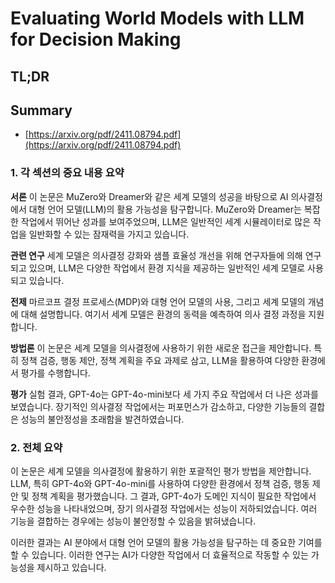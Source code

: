 # Evaluating World Models with LLM for Decision Making
## TL;DR
## Summary
- [https://arxiv.org/pdf/2411.08794.pdf](https://arxiv.org/pdf/2411.08794.pdf)

### 1. 각 섹션의 중요 내용 요약

**서론**
이 논문은 MuZero와 Dreamer와 같은 세계 모델의 성공을 바탕으로 AI 의사결정에서 대형 언어 모델(LLM)의 활용 가능성을 탐구합니다. MuZero와 Dreamer는 복잡한 작업에서 뛰어난 성과를 보여주었으며, LLM은 일반적인 세계 시뮬레이터로 많은 작업을 일반화할 수 있는 잠재력을 가지고 있습니다.

**관련 연구**
세계 모델은 의사결정 강화와 샘플 효율성 개선을 위해 연구자들에 의해 연구되고 있으며, LLM은 다양한 작업에서 환경 지식을 제공하는 일반적인 세계 모델로 사용되고 있습니다.

**전제**
마르코프 결정 프로세스(MDP)와 대형 언어 모델의 사용, 그리고 세계 모델의 개념에 대해 설명합니다. 여기서 세계 모델은 환경의 동력을 예측하여 의사 결정 과정을 지원합니다.

**방법론**
이 논문은 세계 모델을 의사결정에 사용하기 위한 새로운 접근을 제안합니다. 특히 정책 검증, 행동 제안, 정책 계획을 주요 과제로 삼고, LLM을 활용하여 다양한 환경에서 평가를 수행합니다.

**평가**
실험 결과, GPT-4o는 GPT-4o-mini보다 세 가지 주요 작업에서 더 나은 성과를 보였습니다. 장기적인 의사결정 작업에서는 퍼포먼스가 감소하고, 다양한 기능들의 결합은 성능의 불안정성을 초래함을 발견하였습니다.

### 2. 전체 요약

이 논문은 세계 모델을 의사결정에 활용하기 위한 포괄적인 평가 방법을 제안합니다. LLM, 특히 GPT-4o와 GPT-4o-mini를 사용하여 다양한 환경에서 정책 검증, 행동 제안 및 정책 계획을 평가했습니다. 그 결과, GPT-4o가 도메인 지식이 필요한 작업에서 우수한 성능을 나타내었으며, 장기 의사결정 작업에서는 성능이 저하되었습니다. 여러 기능을 결합하는 경우에는 성능이 불안정할 수 있음을 밝혀냈습니다.

이러한 결과는 AI 분야에서 대형 언어 모델의 활용 가능성을 탐구하는 데 중요한 기여를 할 수 있습니다. 이러한 연구는 AI가 다양한 작업에서 더 효율적으로 작동할 수 있는 가능성을 제시하고 있습니다.
